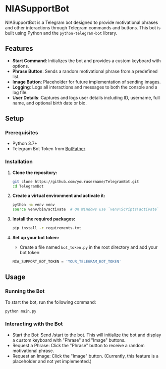 # NIASupportBot

NIASupportBot is a Telegram bot designed to provide motivational phrases and other interactions through Telegram commands and buttons. This bot is built using Python and the `python-telegram-bot` library.

## Features

- **Start Command**: Initializes the bot and provides a custom keyboard with options.
- **Phrase Button**: Sends a random motivational phrase from a predefined list.
- **Image Button**: Placeholder for future implementation of sending images.
- **Logging**: Logs all interactions and messages to both the console and a log file.
- **User Details**: Captures and logs user details including ID, username, full name, and optional birth date or bio.

## Setup

### Prerequisites

- Python 3.7+
- Telegram Bot Token from [BotFather](https://t.me/BotFather)

### Installation

1. **Clone the repository:**
    ```sh
    git clone https://github.com/yourusername/TelegramBot.git
    cd TelegramBot
    ```

2. **Create a virtual environment and activate it:**
    ```sh
    python -m venv venv
    source venv/bin/activate  # On Windows use `venv\Scripts\activate`
    ```

3. **Install the required packages:**
    ```sh
    pip install -r requirements.txt
    ```

4. **Set up your bot token:**
    - Create a file named `bot_token.py` in the root directory and add your bot token:
    ```python
    NIA_SUPPORT_BOT_TOKEN = 'YOUR_TELEGRAM_BOT_TOKEN'
    ```

## Usage

### Running the Bot

To start the bot, run the following command:

```sh
python main.py
```

### Interacting with the Bot

* Start the Bot: Send /start to the bot. This will initialize the bot and display a custom keyboard with "Phrase" and "Image" buttons.
* Request a Phrase: Click the "Phrase" button to receive a random motivational phrase.
* Request an Image: Click the "Image" button. (Currently, this feature is a placeholder and not yet implemented.)
